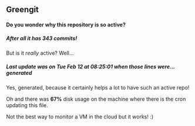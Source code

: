 ## Greengit

#### Do you wonder why this repository is so active?

##### After all it has 343 commits!

But is it *really* active? Well...

##### Last update was on Tue Feb 12 at 08:25:01 when those lines were... generated

Yes, generated, because it certainly helps a lot to have such an active repo!

Oh and there was **67%** disk usage on the machine
where there is the cron updating this file.

Not the best way to monitor a VM in the cloud but it works! :)
